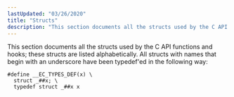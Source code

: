 ```yaml
---
lastUpdated: "03/26/2020"
title: "Structs"
description: "This section documents all the structs used by the C API functions and hooks these structs are listed alphabetically All structs with names that begin with an underscore have been typedef ed in the following way define EC TYPES DEF x struct x typedef struct x x Table of Contents..."
---
```


This section documents all the structs used by the C API functions and hooks; these structs are listed alphabetically. All structs with names that begin with an underscore have been typedef'ed in the following way:

```
#define __EC_TYPES_DEF(x) \
  struct _##x; \
  typedef struct _##x x
```

